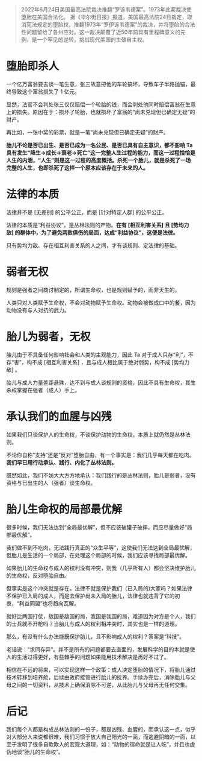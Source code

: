 > 2022年6月24日美国最高法院裁决推翻“罗诉韦德案”。1973年此案裁决使堕胎在美国合法化。
> 据《华尔街日报》报道，美国最高法院24日裁定，取消宪法规定的堕胎权，推翻1973年“罗伊诉韦德案”的裁决，并将堕胎的合法性问题留给了各州应对。这一裁决颠覆了近50年前具有里程碑意义的先例，是一个罕见的逆转，挑战现代美国的生殖自主权。

# 堕胎即杀人

一个亿万富翁要去谈一笔生意，张三故意把他的车轮搞坏，导致车子半路抛锚，最终导致这个富翁损失了 1 亿元。

显然，法官不会判处张三仅仅赔偿一个轮胎的钱，而会判处他同时赔偿富翁在生意上的损失。原因在于：损坏了轮胎，也就损坏了富翁的“尚未兑现但已确定无疑”的财产。

再比如，一张中奖的彩票，就是一笔“尚未兑现但已确定无疑”的财产。

**胎儿不论是否已出生、是否已成为一名公民、是否已具有自主意识，都不影响 Ta 具有发生“降生→成长→衰老→死亡”这一完整人生过程的能力，而这一过程恰恰是人生的内涵，“人生”则是这一过程的高度概括。杀死一个胎儿，就是杀死了一场完整的人生，也即杀死了这样一个原本应该存在于未来的人。**

# 法律的本质

法律并不是 [无差别] 的公平公正，而是 [针对特定人群] 的公平公正。

法律的本质是“利益协议”，是丛林法则的产物。**在有 [相互利害关系] 且 [势均力敌] 的群体中，为了避免两败俱伤的局面，达成“利益协议”，这便是法律。**

只有势均力敌、存在相互利害关系的人之间，才有谈规则、定法律的基础。

# 弱者无权

规则是强者之间商讨制定的，所谓生命权，也是规则赋予的，而非天生的。

人类只对人类赋予生命权，不会对动物赋予生命权。动物会被做成口中的餐，因为动物没有与人对抗的武力。

# 胎儿为弱者，无权

胎儿由于不具备任何影响社会和人类的主观能力，因此 Ta 对于成人只存“利”，不存“害”，构不成 [相互利害关系] ，且与成人相比属于绝对弱势，构不成 [势均力敌] 。

胎儿与成人力量差距悬殊，达不到与成人谈规则的资格，因此不具有生命权，其生杀权掌握在强者（成人）手上。

# 承认我们的血腥与凶残

如果我们只谈保护人的生命权，不谈保护动物的生命权，本质上就仍然是丛林法则。

不论你自称“支持”还是“反对”堕胎自由，有一个事实是：我们几乎每天都在吃肉。**我们早已用行动承认、践行、内化了丛林法则。**

既然如此，我们不妨大大方方地承认：我们践行的是丛林法则，胎儿是弱者，没有资格与已出生的人（强者）谈生命权。

# 胎儿生命权的局部最优解

很多时候，我们无法达到“全局最优解”，但不应该破罐子破摔，而应尽量做好“局部最优解”。

我们做不到不吃肉，无法践行真正的“众生平等”，这使我们无法达到全局最优解，但胎儿是生活的一个局部，在处理这个局部的时候，我们应该寻找局部最优解。

如果胎儿的生命权与成人的权利没有冲突，则我（几乎所有人）都会坚决维护胎儿的生命权，反对堕胎自由。

但事实是这个冲突就是存在。法律不就是保护我们（已入局的)大家吗？如果法律不保护已入局的成人，而是去保护尚未入局的胎儿，法律也就违背了它的初衷，“利益同盟”也将趋向瓦解。

就好比两国打仗，敌国是敌国的局，我国是我国的局，难道因为对方是个人，我们的士兵就不开枪吗？当胎儿与成人的权利相冲突时，其实也是一样的道理。

那么，有没有什么办法能既保护胎儿，且不影响成人的权利？答案是“科技”。

老话说：“求同存异”。并不是所有的问题都要去直面的，发展科学的目的本就是使人的生活过得更好，有些棘手的问题如果能用技术解决是再好不过了。

相信在不远的将来，可以实现这样一个政策：成人决定堕胎的情况下，将胎儿通过技术转移到培养舱，后续由政府接管进行胎儿的抚养。手续办完后，消除胎儿与父母之间的一切资料，从技术上确保消除不可逆，从此胎儿与父母再无任何交集。

# 后记

我们每个人都是构成丛林法则的一份子，都是凶残、血腥的，而承认这一点，似乎对大部分人来说都很难，我们习惯于放大自己阳光的一面，而逃避阴暗的一面，以至于发明了很多自欺欺人的宏观大道理，如：“动物的宿命就是让人吃”，并且也虚伪地谈“胎儿的生命权”。

